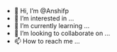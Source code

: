 - 👋 Hi, I’m @Anshifp
- 👀 I’m interested in ...
- 🌱 I’m currently learning ...
- 💞️ I’m looking to collaborate on ...
- 📫 How to reach me ...

<!---
Anshifp/Anshifp is a ✨ special ✨ repository because its `README.md` (this file) appears on your GitHub profile.
You can click the Preview link to take a look at your changes.
--->
